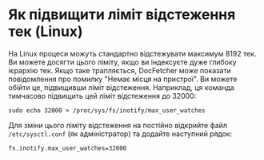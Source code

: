 Як підвищити ліміт відстеження тек (Linux)
===========================================

На Linux процеси можуть стандартно відстежувати максимум 8192 тек. Ви можете досягти цього ліміту, якщо ви індексуєте дуже глибоку ієрархію тек. Якщо таке трапляється, DocFetcher може показати повідомлення про помилку "Немає місця на пристрої". Ви можете обійти це, підвищивши ліміт відстеження. Наприклад, ця команда тимчасово підвищить цей ліміт відстеження до 32000:

    sudo echo 32000 > /proc/sys/fs/inotify/max_user_watches

Для зміни цього ліміту відстеження на постійно відкрийте файл `/etc/sysctl.conf` (як адміністратор) та додайте наступний рядок:

    fs.inotify.max_user_watches=32000